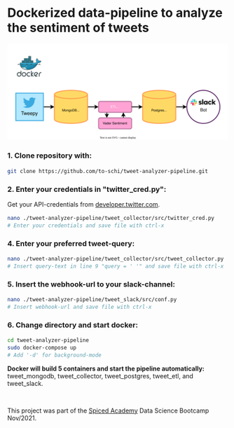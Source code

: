 # Dockerized data-pipeline to analyze the sentiment of tweets
![diagram](./img/tweet_analyzer_pipeline.svg)
### 1. Clone repository with:
```bash
git clone https://github.com/to-schi/tweet-analyzer-pipeline.git
```
### 2. Enter your credentials in "twitter_cred.py":
Get your API-credentials from [developer.twitter.com](https://developer.twitter.com).
```bash
nano ./tweet-analyzer-pipeline/tweet_collector/src/twitter_cred.py
# Enter your credentials and save file with ctrl-x
```
### 4. Enter your preferred tweet-query:
```bash
nano ./tweet-analyzer-pipeline/tweet_collector/src/tweet_collector.py
# Insert query-text in line 9 "query = ' '" and save file with ctrl-x
```
### 5. Insert the webhook-url to your slack-channel:
```bash
nano ./tweet-analyzer-pipeline/tweet_slack/src/conf.py
# Insert webhook-url and save file with ctrl-x
```

### 6. Change directory and start docker:
```bash
cd tweet-analyzer-pipeline
sudo docker-compose up
# Add '-d' for background-mode
````

__Docker will build 5 containers and start the pipeline automatically:__
tweet_mongodb, tweet_collector, tweet_postgres, tweet_etl, and tweet_slack.

&nbsp;

This project was part of the [Spiced Academy](https://www.spiced-academy.com) Data Science Bootcamp Nov/2021.